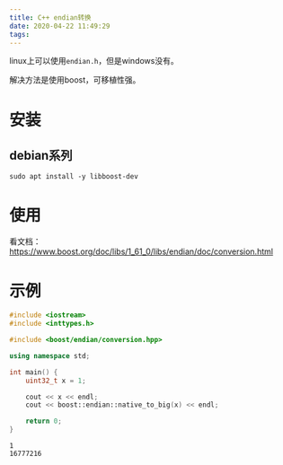 ```yaml
---
title: C++ endian转换
date: 2020-04-22 11:49:29
tags:
---
```


linux上可以使用`endian.h`，但是windows没有。

解决方法是使用boost，可移植性强。

# 安装
## debian系列
```shell
sudo apt install -y libboost-dev
```

# 使用
看文档：<https://www.boost.org/doc/libs/1_61_0/libs/endian/doc/conversion.html>

# 示例
```cpp
#include <iostream>
#include <inttypes.h>

#include <boost/endian/conversion.hpp>

using namespace std;

int main() {
	uint32_t x = 1;

	cout << x << endl;
	cout << boost::endian::native_to_big(x) << endl;

	return 0;
}
```
```
1
16777216
```
